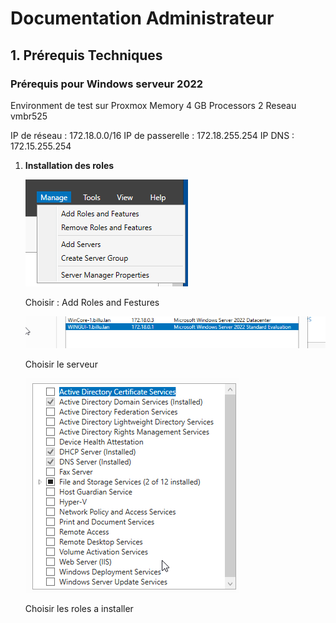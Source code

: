
# Documentation Administrateur 

## 1. Prérequis Techniques 

### Prérequis pour Windows serveur 2022

Environment de test sur Proxmox 
    Memory      4 GB
    Processors  2 
    Reseau      vmbr525

  IP de réseau     : 172.18.0.0/16 
  IP de passerelle : 172.18.255.254 
  IP DNS           : 172.15.255.254 

1. **Installation des roles**

   ![](https://github.com/WildCodeSchool/TSSR-2409-JAUNE-P3-G1-BuildYourInfra-BillU/blob/3ce96eab545432bb39b253f41d960e9c5f3856f6/Resources/Manage%20add%20roles.png)

   Choisir : Add Roles and Festures

   ![](https://github.com/WildCodeSchool/TSSR-2409-JAUNE-P3-G1-BuildYourInfra-BillU/blob/3ce96eab545432bb39b253f41d960e9c5f3856f6/Resources/choix%20du%20serveur.png)

   Choisir le serveur

   ![](https://github.com/WildCodeSchool/TSSR-2409-JAUNE-P3-G1-BuildYourInfra-BillU/blob/3ce96eab545432bb39b253f41d960e9c5f3856f6/Resources/choix%20des%20roles.png)

   Choisir les roles a installer

   

   

   
  

    




